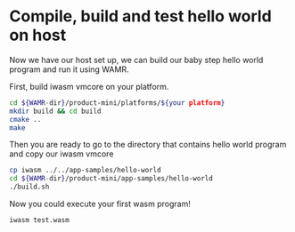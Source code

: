 # Compile, build and test hello world on host

Now we have our host set up, we can build our baby step hello world program and run it using WAMR.

First, build iwasm vmcore on your platform.

```sh
cd ${WAMR-dir}/product-mini/platforms/${your platform}
mkdir build && cd build
cmake ..
make 
```

Then you are ready to go to the directory that contains hello world program and copy our iwasm vmcore

```sh
cp iwasm ../../app-samples/hello-world
cd ${WAMR-dir}/product-mini/app-samples/hello-world
./build.sh
```

Now you could execute your first wasm program!

```sh
iwasm test.wasm
```
